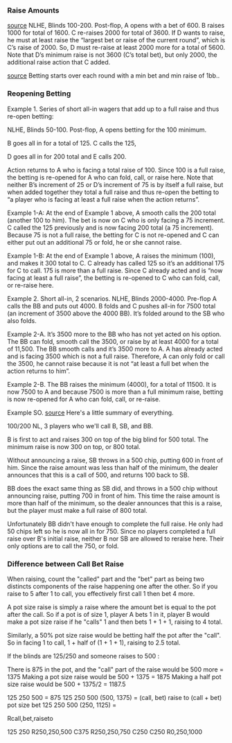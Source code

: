### Raise Amounts

[source](https://mpn.poker/tournament-rules/)
NLHE, Blinds 100-200. Post-flop, A opens with a bet of 600. B raises 1000 for total of 1600. C re-raises 2000 for total of 3600. If D wants to raise, he must at least raise the “largest bet or raise of the current round”, which is C’s raise of 2000. So, D must re-raise at least 2000 more for a total of 5600. Note that D’s minimum raise is not 3600 (C’s total bet), but only 2000, the additional raise action that C added.


[source](https://poker.stackexchange.com/a/10069/6832)
Betting starts over each round with a min bet and min raise of 1bb..

### Reopening Betting 

Example 1. Series of short all-in wagers that add up to a full raise and thus re-open betting:

NLHE, Blinds 50-100. Post-flop, A opens betting for the 100 minimum.

B goes all in for a total of 125. C calls the 125,

D goes all in for 200 total and E calls 200.

Action returns to A who is facing a total raise of 100. Since 100 is a full raise, the betting is re-opened for A who can fold, call, or raise here. Note that neither B’s increment of 25 or D’s increment of 75 is by itself a full raise, but when added together they total a full raise and thus re-open the betting to “a player who is facing at least a full raise when the action returns”.

Example 1-A: At the end of Example 1 above, A smooth calls the 200 total (another 100 to him). The bet is now on C who is only facing a 75 increment. C called the 125 previously and is now facing 200 total (a 75 increment). Because 75 is not a full raise, the betting for C is not re-opened and C can either put out an additional 75 or fold, he or she cannot raise.

Example 1-B: At the end of Example 1 above, A raises the minimum (100), and makes it 300 total to C. C already has called 125 so it’s an additional 175 for C to call. 175 is more than a full raise. Since C already acted and is “now facing at least a full raise”, the betting is re-opened to C who can fold, call, or re-raise here.

Example 2. Short all-in, 2 scenarios.
NLHE, Blinds 2000-4000. Pre-flop A calls the BB and puts out 4000. B folds and C pushes all-in for 7500 total (an increment of 3500 above the 4000 BB). It’s folded around to the SB who also folds.

Example 2-A. It’s 3500 more to the BB who has not yet acted on his option. The BB can fold, smooth call the 3500, or raise by at least 4000 for a total of 11,500. The BB smooth calls and it’s 3500 more to A. A has already acted and is facing 3500 which is not a full raise. Therefore, A can only fold or call the 3500, he cannot raise because it is not “at least a full bet when the action returns to him”.

Example 2-B. The BB raises the minimum (4000), for a total of 11500. It is now 7500 to A and because 7500 is more than a full minimum raise, betting is now re-opened for A who can fold, call, or re-raise.


Example SO. [source](https://poker.stackexchange.com/a/6526/6832)
Here's a little summary of everything.

100/200 NL, 3 players who we'll call B, SB, and BB.

B is first to act and raises 300 on top of the big blind for 500 total. The minimum raise is now 300 on top, or 800 total.

Without announcing a raise, SB throws in a 500 chip, putting 600 in front of him. Since the raise amount was less than half of the minimum, the dealer announces that this is a call of 500, and returns 100 back to SB.

BB does the exact same thing as SB did, and throws in a 500 chip without announcing raise, putting 700 in front of him. This time the raise amount is more than half of the minimum, so the dealer announces that this is a raise, but the player must make a full raise of 800 total.

Unfortunately BB didn't have enough to complete the full raise. He only had 50 chips left so he is now all in for 750. Since no players completed a full raise over B's initial raise, neither B nor SB are allowed to reraise here. Their only options are to call the 750, or fold.
    
### Difference between Call Bet Raise

When raising, count the "called" part and the "bet" part as being two distincts components of the raise happening one after the other. So if you raise to 5 after 1 to call, you effectively first call 1 then bet 4 more.

A pot size raise is simply a raise where the amount bet is equal to the pot after the call. So if a pot is of size 1, player A bets 1 in it, player B would make a pot size raise if he "calls" 1 and then bets 1 + 1 + 1, raising to 4 total.

Similarly, a 50% pot size raise would be betting half the pot after the "call". So in facing 1 to call, 1 + half of (1 + 1 + 1), raising to 2.5 total.

If the blinds are 125/250 and someone raises to 500 :

There is 875 in the pot, and the "call" part of the raise would be 500 more = 1375
Making a pot size raise would be 500 + 1375 = 1875
Making a half pot size raise would be 500 + 1375/2 = 1187.5


125 250 500 = 875
125 250 500 (500, 1375) = (call, bet) raise to (call + bet) pot size bet
125 250 500 (250, 1125) = 

Rcall,bet,raiseto

125 250 R250,250,500
C375 R250,250,750 C250
C250
R0,250,1000
